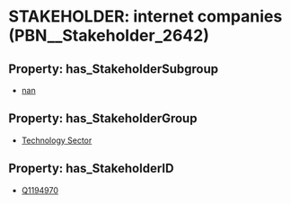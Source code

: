 # STAKEHOLDER: __internet companies__ (PBN__Stakeholder_2642)

## Property: has_StakeholderSubgroup

* [nan](PBN__StakeholderSubgroup_7)

## Property: has_StakeholderGroup

* [Technology Sector](PBN__StakeholderGroup_12)

## Property: has_StakeholderID

* [Q1194970](Q1194970)

